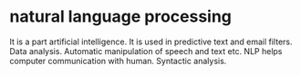# natural language processing

It is a part artificial intelligence.
It is used in predictive text and email filters.
Data analysis.
Automatic manipulation of speech and text etc.
NLP helps computer communication with human.
Syntactic analysis.
